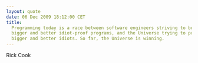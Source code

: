 ```yaml
---
layout: quote
date: 06 Dec 2009 18:12:00 CET
title:
  Programming today is a race between software engineers striving to build
  bigger and better idiot-proof programs, and the Universe trying to produce
  bigger and better idiots. So far, the Universe is winning.
---
```


Rick Cook